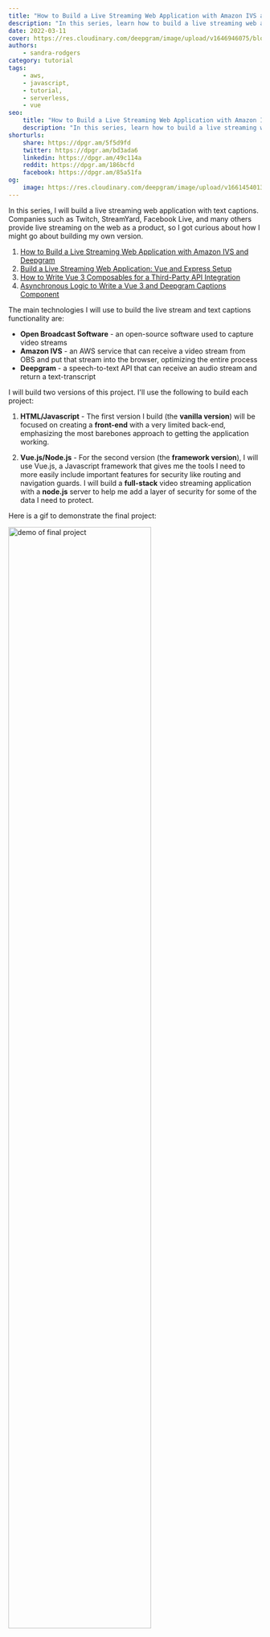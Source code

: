 ```yaml
---
title: "How to Build a Live Streaming Web Application with Amazon IVS and Deepgram"
description: "In this series, learn how to build a live streaming web application using Deepgram's speech-to-text API and Amazon Interactive Video Service."
date: 2022-03-11
cover: https://res.cloudinary.com/deepgram/image/upload/v1646946075/blog/2022/03/build-a-livestream-web-application-with-amazon-ivs-and-deepgram/Building-Livestreaming-w-AmazonIVS.jpg
authors:
    - sandra-rodgers
category: tutorial
tags:
    - aws,
    - javascript,
    - tutorial,
    - serverless,
    - vue
seo:
    title: "How to Build a Live Streaming Web Application with Amazon IVS and Deepgram"
    description: "In this series, learn how to build a live streaming web application using Deepgram's speech-to-text API and Amazon Interactive Video Service."
shorturls:
    share: https://dpgr.am/5f5d9fd
    twitter: https://dpgr.am/bd3ada6
    linkedin: https://dpgr.am/49c114a
    reddit: https://dpgr.am/186bcfd
    facebook: https://dpgr.am/85a51fa
og:
    image: https://res.cloudinary.com/deepgram/image/upload/v1661454013/blog/build-a-livestream-web-application-with-amazon-ivs-and-deepgram/ograph.png
---
```


In this series, I will build a live streaming web application with text captions. Companies such as Twitch, StreamYard, Facebook Live, and many others provide live streaming on the web as a product, so I got curious about how I might go about building my own version.

<panel type="info" title="Build a Live Streaming Web Application with Amazon IVS and Deepgram (SERIES)">
<ol>
<li><a href="https://developers.deepgram.com/blog/2022/03/build-a-livestream-web-application-with-amazon-ivs-and-deepgram/">How to Build a Live Streaming Web Application with Amazon IVS and Deepgram</a></li>
<li><a href="https://developers.deepgram.com/blog/2022/03/build-a-livestream-web-application-vue-and-express-setup/"> Build a Live Streaming Web Application: Vue and Express Setup</a></li>
<li><a href="https://developers.deepgram.com/blog/2022/03/how-to-write-vue-3-composables-for-a-third-party-API-integration/"> How to Write Vue 3 Composables for a Third-Party API Integration</a></li>

<li><a href="https://developers.deepgram.com/blog/2022/03/asynchronous-logic-to-write-a-vue-3-and-deepgram-captions-component/"> Asynchronous Logic to Write a Vue 3 and Deepgram Captions Component</a></li>
</ol>
</panel>

The main technologies I will use to build the live stream and text captions functionality are:

*   **Open Broadcast Software** - an open-source software used to capture video streams
*   **Amazon IVS** - an AWS service that can receive a video stream from OBS and put that stream into the browser, optimizing the entire process
*   **Deepgram** - a speech-to-text API that can receive an audio stream and return a text-transcript

I will build two versions of this project. I'll use the following to build each project:

1.  **HTML/Javascript** - The first version I build (the **vanilla version**) will be focused on creating a **front-end** with a very limited back-end, emphasizing the most barebones approach to getting the application working.

2.  **Vue.js/Node.js** - For the second version (the **framework version**), I will use Vue.js, a Javascript framework that gives me the tools I need to more easily include important features for security like routing and navigation guards. I will build a **full-stack** video streaming application with a **node.js** server to help me add a layer of security for some of the data I need to protect.

Here is a gif to demonstrate the final project:

<img src="https://res.cloudinary.com/deepgram/image/upload/v1646946089/blog/2022/03/build-a-livestream-web-application-with-amazon-ivs-and-deepgram/VideoExample.gif" alt="demo of final project" style="width: 75%; margin:auto;">

## Project One: Vanilla Video Stream Player

Now I'll start by building the first version of the project. I'll build a 'vanilla' video streaming player in the sense that I will only use HTML and Javascript on the front-end, and the only back-end will be the work I do to get Amazon IVS set up to receive the OBS stream.

I want to keep it as simple as possible, focusing on how to build a **video streaming player in the browser that includes text captions**. This means I will not take into account real-world requirements such as hiding API keys or creating an entry page to restrict access to the video stream. Later, in the Vue.js version I build, I'll add those pieces, but to start, I just want to get the video player working - I want it to play my live stream and display text captions for what I'm saying as I stream to viewers.

Here is a diagram to demonstrate the core technology for the **video streaming part** of the project:

<img src="https://res.cloudinary.com/deepgram/image/upload/v1646946508/blog/2022/03/build-a-livestream-web-application-with-amazon-ivs-and-deepgram/VideoStream.png" alt="Video stream diagram" style="width: 75%; margin:auto;">

The diagram presents this flow: the webcam takes in the video stream --> OBS captures that video stream so it can be sent along to Amazon IVS --> Amazon IVS provides a service to take in the stream, optimize it, and send it in a format to the browser so that it can be used in an HTML video player --> the HTML video element plays the optimized video stream.

Here is a diagram to demonstrate the core technology for the **text captions part** of the project:

<img src="https://res.cloudinary.com/deepgram/image/upload/v1646946508/blog/2022/03/build-a-livestream-web-application-with-amazon-ivs-and-deepgram/AudioTranscription.png" alt="Audio transcription diagram" style="width: 75%; margin:auto;">

The general flow for the text captions technology will be something like this:

The browser Media Streams API gets permission to use the browser microphone --> the microphone takes in an audio stream of the audio that plays from the live stream --> The Deepgram API opens a web socket channel in the browser to send the audio stream to Deepgram --> the browser receives the JSON object in return that contains the text-transcript --> Javascript puts the text onto the page as captions as the video is playing.

Now that I have a high-level picture of how this project will be built, I am ready to build the barebones front-end video stream application. (In the next post in this series, I will build the Vue.js/Node.js full-stack application with added functionality.)

## Setting up Open Broadcast Software

The first thing I need is software to capture my video stream on my computer. I'll use the [Open Broadcast Software](https://obsproject.com/).

### What is OBS?

For anyone serious about streaming, OBS is a powerful tool. It is a free open source software that gives many configuration options for capturing and editing a stream. I can edit every aspect of my stream and create scenes made up of multiple sources such as images, text, etc. I can mix audio, switch between scenes with transitions, adjust the layouts, and so much more.

The stream I capture in OBS can be connected to a streaming platform such as Twitch, YouTube, or others, and it will deliver my stream to that platform; however, for this project, my goal is to stream to a web application that I make myself.

OBS takes some effort to learn, but I only need to familiarize myself with a few parts of it if I'm going to set it up to capture a stream and connect to Amazon IVS (Amazon IVS is not a streaming platform - it is more like an SDK that helps make the stream easier to handle when I build my front-end).

### Set up Live Streaming with OBS

To set up OBS for my project, I will:

1.  Go to [obsproject.com](https://obsproject.com/) and choose the operating system I use. I'll download the software.

2.  Run the OBS software. In the **Sources** panel, I'll click the **plus** sign to add a new source. I'll select **Video Capture Device**, and in the window that pops up, I'll select the camera I want to use to capture my stream (my computer camera or webcam).

<img src="https://res.cloudinary.com/deepgram/image/upload/v1646946718/blog/2022/03/build-a-livestream-web-application-with-amazon-ivs-and-deepgram/VideoCaptureDevice.png" alt="Select Video Capture Device to add source from computer camera" style="width: 80%; margin:auto;">

3.  Make sure the source is selected in the sources panel (I may have other sources that I have set up), then I'll click on **Settings** in the far-right **Controls** panel.

4.  Select **Stream** in the left column of the window that opens up. The **Service** will remain **Custom**, but I notice that I could select a streaming platform such as Twitch or YouTube if I weren't planning to build my own streaming application.

5.  There is nothing more to do until I create the Amazon IVS channel. But I know that later I will take the **Server** and the **Stream Key** information from Amazon IVS for the specific channel I create in the AWS console.

![Stream settings](https://res.cloudinary.com/deepgram/image/upload/v1646946718/blog/2022/03/build-a-livestream-web-application-with-amazon-ivs-and-deepgram/StreamSettings.png)

## Setting up Amazon IVS

In this step, I will create an Amazon IVS channel, which is where my video stream from OBS will feed into once I connect them.

### What is Amazon IVS?

The 'IVS' in Amazon IVS stands for Interactive Video Service. The website for [Amazon IVS](https://aws.amazon.com/ivs/) describes it as a "managed live streaming solution" that I can use to send "live streams to Amazon IVS using streaming software" and "make low-latency live video available to any viewer around the world." In addition, I "can easily customize and enhance the audience experience through the Amazon IVS player SDK."

So what does this mean?

The fact is, building a video player browser can be very complicated. Amazon IVS takes away much of the challenge, allowing me to focus on the design of my front-end rather than the nitty-gritty of the video player. If I did it all without Amazon IVS, I could use the HTML native [video tag](https://developer.mozilla.org/en-US/docs/Web/HTML/Element/video#usage_notes), but then there would be much to do to optimize the video stream that comes through (there's an interesting article about this [here](https://medium.com/canal-tech/how-video-streaming-works-on-the-web-an-introduction-7919739f7e1)). A developer could dedicate their entire career to getting good at building stuff that manages audio and video streams in the browser.

Amazon IVS will optimize the stream to make it work for viewers watching it in my web application anywhere in the world. It also provides an SDK for the video player, which I can bring into the browser by adding a script. That script will take control of the video element in my HTML and add all the magic that Amazon IVS does under the hood. The Amazon IVS video player is built for the purpose of streaming live video, so I don't have to build my own complicated video player.

One important thing to consider is cost. AWS is not free, and while it is very cost-effective for a bigger streaming platform like Twitch (the Twitch streaming technology is powered by Amazon IVS), an individual developer like myself building a small project for fun might not find it to be the best option.

The good news is a new user of Amazon IVS can enjoy the free tier, which gives the following:

*   Five hours of live video input for a basic channel per month
*   100 hours of SD live video output per month

This is enough to build this project and not be charged, as long as I am careful about turning off my stream in OBS when I'm not using it. (Yes, I did forget to do this one time and clocked several hours in Amazon IVS.) Be sure to read through the [pricing details](https://aws.amazon.com/ivs/pricing/) and be vigilant about turning off the stream when you don't need it to be on.

### Set up Amazon IVS

Now I'll set up a channel in Amazon IVS. The channel will take my video stream from the OBS software on my computer and make that stream available in a video player that I will bring into the browser with the Amazon IVS SDK (so many acronyms!).

In order to do this, I'll need to [create an AWS account](https://portal.aws.amazon.com/billing/signup). This will require billing information.

In addition, I'll need to set up AWS Identity and Access Management (IAM), which adds a 'policy' to my account that allows me to create an AWS IVS channel. This is standard for doing anything in AWS - the first step is to configure IAM so that users of the AWS console have specific permissions. I am the only user of my console, so I'm not worried about restricting any permissions in my account.

[This guide](https://docs.aws.amazon.com/ivs/latest/userguide/getting-started-iam-permissions.html) walks through how to set up the IAM permissions so that a user can create an AWS IVS channel.

Now I can navigate to IVS to create a channel. In the top search bar, I can type 'IVS' to find Amazon Interactive Video Service.

![AWS search bar](https://res.cloudinary.com/deepgram/image/upload/v1646946745/blog/2022/03/build-a-livestream-web-application-with-amazon-ivs-and-deepgram/SearchBar.png)

This takes me to the Amazon IVS console. I will click the **Create channel** button to create my channel.

![Click button to create IVS channel](https://res.cloudinary.com/deepgram/image/upload/v1646946808/blog/2022/03/build-a-livestream-web-application-with-amazon-ivs-and-deepgram/CreateChannel.png)

I can name my stream and stick with the **Default** configuration. Then I'll scroll down and click **Create channel**.

![Set up IVS with default configuration](https://res.cloudinary.com/deepgram/image/upload/v1646946808/blog/2022/03/build-a-livestream-web-application-with-amazon-ivs-and-deepgram/IVSSetup.png)

This will create the channel and then put me on that channel's page in the console. This is where I can configure the channel and get the information I need to connect my video stream in OBS to this channel. I need to find this section of the page:

![Info about channel for OBS and video player](https://res.cloudinary.com/deepgram/image/upload/v1646946838/blog/2022/03/build-a-livestream-web-application-with-amazon-ivs-and-deepgram/ChannelInfo.png)

There are three pieces of information I am going to need for my project. Two are to connect OBS to Amazon IVS, and one is to bring the stream from Amazon IVS (with all its optimizations) into the browser video player:

*   **Ingest server** - put this in OBS settings for my stream
*   **Stream key** - put this in OBS settings for my stream
*   **Playback URL** - use this as the src for my script that I put in the video player

I have already set up OBS, so I can just go back to the settings for my stream and add the **Ingest server** and **Stream key**. The **Playback URL** will be used later.

![Stream settings](https://res.cloudinary.com/deepgram/image/upload/v1646946718/blog/2022/03/build-a-livestream-web-application-with-amazon-ivs-and-deepgram/StreamSettings.png)

Now, if I go back to the OBS controls and click on **Start Streaming**, my stream should be fed to Amazon IVS, and I am able to see it in the Amazon IVS channel page where it says **Live stream**:

![Live stream in channel page](https://res.cloudinary.com/deepgram/image/upload/v1646946953/blog/2022/03/build-a-livestream-web-application-with-amazon-ivs-and-deepgram/LiveStream.png)

### Connect Front-end Video Player to Amazon IVS

The back-end is done (AWS takes care of most of the work). Now I can build the front-end, which I will do using vanilla Javascript and HTML.

In the <head> tag of my HTML document, I will include the script for the Amazon IVS player. Amazon IVS explains how to do this setup [here](https://docs.aws.amazon.com/ivs/latest/userguide/player-web.html), for those who want to go straight to the source.

```html
<head>
  <meta charset="UTF-8" />
  <title>Video Stream Demo</title>
  <script src="https://player.live-video.net/1.6.1/amazon-ivs-player.min.js"></script>
</head>
```

This will load the IVS Player, and I will have access to the `IVSPlayer` variable in the global context. I can type that variable into the console to take a look at the module that has been loaded. There are quite a few properties that could be of use to me, depending on my project's needs.

<img src="https://res.cloudinary.com/deepgram/image/upload/v1646946972/blog/2022/03/build-a-livestream-web-application-with-amazon-ivs-and-deepgram/ConsoleIVSPlayer.png" alt="IVSPlayer in console" style="width: 50%; margin:auto;">

In the `<body>` tag, I will include a `<video>` player that has an `id` of `video-player` (this id can be renamed, as long as the javascript I write to find this element looks for that specific id).

```html
<body>
  <video
    width="520"
    height="440"
    id="video-player"
    controls
    playsinline
  ></video>
</body>
```

In the browser, I see the video player, but there is no stream coming through. That is because I have only brought in the Amazon IVS player; I have not yet connected the player to my stream channel.

I will use javascript to put my stream channel into the player.

```js
<script>
if (IVSPlayer.isPlayerSupported) {
  const player = IVSPlayer.create();
  player.attachHTMLVideoElement(document.getElementById("video-player"));
  player.load("PLAYBACK_URL");
  player.play();
}
</script>
```

Where it says `PLAYBACK_URL` in the code example, I need to put the string for my playback URL, which I can find in the Amazon IVS console for my channel.

![Playback URL](https://res.cloudinary.com/deepgram/image/upload/v1646946995/blog/2022/03/build-a-livestream-web-application-with-amazon-ivs-and-deepgram/PlaybackConfiguration.png)

Then I can turn on my stream in OBS, and I should see my stream in the browser!

<img src="https://res.cloudinary.com/deepgram/image/upload/v1646947012/blog/2022/03/build-a-livestream-web-application-with-amazon-ivs-and-deepgram/StartStream.png" alt="OBS Start stream" style="width: 50%; margin:auto;">

### Use Deepgram to Create Text Captions

The second part of this project, after getting the live stream video player working, is creating text captions. The captions will display what is being said in the live stream as I am streaming.

I will need to do two things: use my computer's microphone to listen to the audio that is being outputted from the live stream, and then send that audio stream to Deepgram to turn it into a text transcription.

### What is the Media Streams API?

The browser contains several APIs for working with audio and video. I need to use one that lets me **gain access to the user's microphone**. If I can gain that access, I can record the audio from the live stream and send it on to Deepgram to get the text transcript.

The **Media Streams API** contains many interfaces and methods for working with **audio and video data**. There is already a really great guide for how it works [here](https://developers.deepgram.com/blog/2021/12/getting-started-with-mediastream-api/), so I won't go over all the details. I just need to understand that the Media Streams API has so much that I can use when I'm working with audio or video data in the browser. In fact, I'm pretty sure the Amazon IVS SDK uses it under the hood as part of their video player.

### Get Audio with Media Streams API

I will use the `getUserMedia` method from this API. To get access to the user's microphone, I can write this javascript:

```js
<script>
//Get access to user's microphone
navigator.mediaDevices.getUserMedia({ audio: true }).then((res) => {
  mediaRecorder = new MediaRecorder(res, {
    audio: true,
  });
});
</script>
```

This will cause the browser to ask for permission to use the microphone.

<img src="https://res.cloudinary.com/deepgram/image/upload/v1646947043/blog/2022/03/build-a-livestream-web-application-with-amazon-ivs-and-deepgram/GetMicrophone.png" alt="Request permission to use microphone" style="width: 50%; margin:auto;">

If the user gives permission, then I'll have access to the live stream audio to send to Deepgram.

## Create Text Captions with Deepgram API

In the next step, I will use the Deepgram API to take the audio data and turn it into text.

### What is Deepgram?

Deepgram is an ASR technology (ASR stands for Automatic Speech Recognition). It uses pretty advanced AI and deep learning technology to take speech from audio files or streams and turn it into text. There are probably a million ways to use this technology in a project. It's a fun API to get comfortable with for this reason.

If I'm going to use Deepgram in my project, I need to create an account [here](https://console.deepgram.com/signup?jump=keys). This will give me an API key and $150 in free credit, so I won't need to enter billing information just to get started (unlike AWS).

Now I can connect to the Deepgram socket with my API key.

### Connect to Deepgram to Get Transcription

I want to get the transcription and display it under the video player, so I will create an HTML element for that transcript. I'll give it the **id** of `captions`.

```html
<p id="captions"></p>
```

I'm going to follow the tutorial my colleague Kevin Lewis wrote about [getting live speech transcriptions in the browser](https://developers.deepgram.com/blog/2021/11/live-transcription-mic-browser/). He explains that I need to connect to Deepgram with a WebSocket. I have to make sure I have access to the microphone before I open the WebSocket, so I will put the logic to connect to Deepgram inside the `.then()` that is attached to the `getUserMedia` function call.

```js
navigator.mediaDevices.getUserMedia({ audio: true }).then((stream) => {
  ...
  const socket = new WebSocket("wss://api.deepgram.com/v1/listen", [
    "token",
    "YOUR_KEY_HERE",
  ]);
});

```

I will put my API key where it says "YOUR\_KEY\_HERE".

Once the socket is open, I can add an event listener that listens for when there is audio data that has come through the microphone. When that happens, I can take that audio data and send it through the Deepgram socket to Deepgram.

```js
socket.onopen = () => {
  mediaRecorder.addEventListener('dataavailable', async (event) => {
    if (event.data.size > 0 && socket.readyState == 1) {
      socket.send(event.data)
    }
  })
  mediaRecorder.start(1000)
}
```

Deepgram will send the transcribed audio back to me as text. It will come in the form of a JSON object, so I need to drill down to the `transcript` property using dot notation. I will use `document.querySelector(#captions)` to put the transcript onto the screen under the video element.

```js
socket.onmessage = (message) => {
  const received = JSON.parse(message.data)
  const transcript = received.channel.alternatives[0].transcript
  if (transcript && received.is_final) {
    document.querySelector('#captions').textContent += transcript + ' '
  }
}
```

Here is all the Javascript code for building the text captions feature:

```js
    <script>
    // Get access to user's microphone
    navigator.mediaDevices.getUserMedia({ audio: true }).then((stream) => {
      const mediaRecorder = new MediaRecorder(stream);

      // Open connection to Deepgram
      const socket = new WebSocket("wss://api.deepgram.com/v1/listen", [
        "token",
        "YOUR_KEY_HERE",
      ]);

      // Listen for audio data coming from microphone and send it to Deepgram
      socket.onopen = () => {
        mediaRecorder.addEventListener("dataavailable", async (event) => {
          if (event.data.size > 0 && socket.readyState == 1) {
            socket.send(event.data);
          }
        });
        mediaRecorder.start(1000);
      };

      // Put the transcript onto the screen in the #captions element
      socket.onmessage = (message) => {
        const received = JSON.parse(message.data);
        const transcript = received.channel.alternatives[0].transcript;
        if (transcript && received.is_final) {
          document.querySelector("#captions").textContent += transcript + " ";
        }
      };

      socket.onclose = () => {
        console.log({ event: "onclose" });
      };

      socket.onerror = (error) => {
        console.log({ event: "onerror", error });
      };
    });
    </script>
```

And here is the HTML:

```html
<html lang="en">
  <head>
    <meta charset="UTF-8" />
    <title>Video Stream Demo</title>
    <!-- Amazon IVS SDK video player -->
    <script src="https://player.live-video.net/1.6.1/amazon-ivs-player.min.js"></script>
  </head>
  <body>
    <video
      width="520"
      height="440"
      id="video-player"
      controls
      playsinline
    ></video>
    <p id="captions"></p>
    <!-- scripts -->
  </body>
</html>
```

Now I can start my live stream, and the text captions will be displayed under the video player!

## Conclusion

In this tutorial, I built a 'vanilla' live stream player with text captions. I demonstrated how to use the technologies Amazon IVS and Deepgram using fundamentals of web development - HTML and Javascript. You can find the repo for this vanilla Javascript project [here](https://github.com/deepgram-devs/deepgram-livestream-javascript).

But most front-end developers rely on frameworks to build projects like these. And there are other considerations I need to make in regards to keeping my Deepgram API key secure and limiting who has access to this website.

In the next part of the series, **I will improve this project by building it using Vue.js (specifically Vue 3) for the front-end, and node.js for the back-end**. I will include some of the real-world practices for building a full-stack application. I'll need a server file so I can incorporate more security, which I'll build with node.js, and I'll build an entry page with VueRouter navigation guards so that users must enter a code to see my live stream.

Vue.js is my favorite Javascript framework, and I have written a series on [Diving Into Vue 3](https://developers.deepgram.com/blog/2022/02/diving-into-vue-3-setup-function/), which is worth checking out if you want to come along with me for the rest of this series to build a full-stack live stream application in Vue.js.

Please follow me on [Twitter](https://twitter.com/sandra_rodgers_) if you find my tutorials useful!

